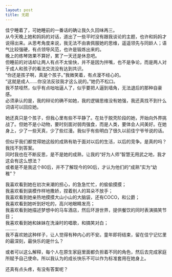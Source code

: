 ```yaml
---
layout: post
title: 无题
---
```


<p>佳宁睡着了，可她睡前的一番话的确让我久久回味再三。<br />
从今天晚上她和妈妈的对话，道出了一些平时没有跟我谈论的主题，也许和妈妈才说得出来。从思考角度来说，我无法不由衷佩服她的思维，遥遥领先与同龄人；语气比较强硬，有点领导风范，也许是锻炼出来的。<br />
晚上的练琴效果不算好，累了一天还是休息吧。<br />
但睡前的对话却让两人有点不太愉快，并不是因为拌嘴，也不是争论，而是两人对于成人和孩子的看法交流没有达到共识。<br />
“你还是孩子啊，真是个孩子。”我微笑着，有点漫不经心的。<br />
“这就是成人&#8230;&#8230;你没法反驳我才这么说的。”她仍不松口。<br />
我不禁哑然，似乎有点咄咄逼人了，似乎要把人逼到墙角，无法退后的那种自豪感。<br />
必须承认的是，我的辩论的确不如她，我的逻辑思维没有她强，我还真找不到什么词语可以回应她。</p>
<p>她还真只是个孩子，但我心里有些不平静了。在处于脱壳阶段的她，开始向外界挑战了。但她不是小动物，要时刻面对弱肉强食，而是人类，要体会人间美好。在她身上，少了一些天真，少了些烂漫。我似乎有些明白了很久以前佳宁爷爷说的话。</p>
<p>但似乎我们都觉得她这般的成熟有助于面对以后的生活，以后的竞争。是真的吗？我找不到答案。<br />
同时我也在不断反思，是不是她的成熟，让我的“好为人师”智慧无用武之地，我才这会有这么想法？<br />
或者是不是我这个80后，并不了解现今的90后，才认为他们的“成熟”实为“幼稚”？</p>
<p>我喜欢看到她在初次来潮的担心，的急急忙忙，的偷偷摸摸；<br />
我喜欢看到装模作样地撒娇，捏着别人的耳朵不放手；<br />
我喜欢看到她亲热地摸摸大山小山的大脑袋，还有COCO，和公爵；<br />
我喜欢看到她听到好吃的，高兴地眼睛发亮；<br />
我喜欢看到她描述梦想中的马车酒店，然后环游世界，提供餐饮的同时表演搞笑节目；<br />
我喜欢看到她和妹妹在洗澡时的唱歌，和搞笑对白；<br />
&#8230;&#8230;&#8230;<br />
我不喜欢她这种样子，让人觉得有种内心的不安。童年即将结束，留在佳宁记忆里的最深刻，最快乐的是什么？</p>
<p>或者可以这么解释，每个人在原生家庭里面都负担着不同的角色，然后去完成家庭所赋予自己使命。所以我认为的成长快乐不可以作为标准套用在她身上。</p>
<p>还真有点头疼，有没有答案呢？
</p>
